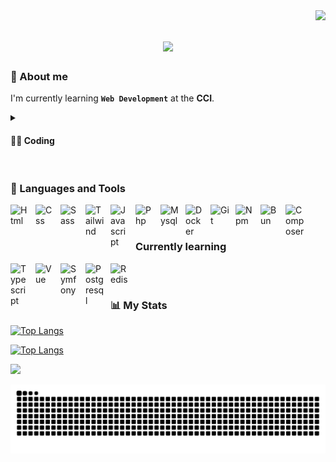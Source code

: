 <img align="right" src="https://komarev.com/ghpvc/?username=your-github-QuentinGra&color=blue"/>

<h1 align="center">
    <img src="https://readme-typing-svg.herokuapp.com/?font=Righteous&size=35&center=true&vCenter=true&width=500&height=70&duration=4000&lines=Hi+There!+👋;+I'm+Quentin+Grange!;" />
</h1>

### 🌱 About me
I'm currently learning **`Web Development`** at the **CCI**.

<details>
 <summary><h4>👨‍💻 Coding</h4></summary>
</details>

#
### 🧰 Languages and Tools

<img align="left" alt="Html" width="30px" style="padding-right:10px;" src="https://cdn.jsdelivr.net/gh/devicons/devicon@latest/icons/html5/html5-plain.svg" />
<img align="left" alt="Css" width="30px" style="padding-right:10px;" src="https://cdn.jsdelivr.net/gh/devicons/devicon@latest/icons/css3/css3-plain.svg" />
<img align="left" alt="Sass" width="30px" style="padding-right:10px;" src="https://cdn.jsdelivr.net/gh/devicons/devicon@latest/icons/sass/sass-original.svg" />
<img align="left" alt="Tailwind" width="30px" style="padding-right:10px;" src="https://cdn.jsdelivr.net/gh/devicons/devicon@latest/icons/tailwindcss/tailwindcss-original.svg" />
<img align="left" alt="Javascript" width="30px" style="padding-right:10px;" src="https://cdn.jsdelivr.net/gh/devicons/devicon@latest/icons/javascript/javascript-plain.svg" />
<img align="left" alt="Php" width="30px" style="padding-right:10px;" src="https://cdn.jsdelivr.net/gh/devicons/devicon@latest/icons/php/php-original.svg" />
<img align="left" alt="Mysql" width="30px" style="padding-right:10px;" src="https://cdn.jsdelivr.net/gh/devicons/devicon@latest/icons/mysql/mysql-original.svg" />
<img align="left" alt="Docker" width="30px" style="padding-right:10px;" src="https://cdn.jsdelivr.net/gh/devicons/devicon@latest/icons/docker/docker-plain.svg" />
<img align="left" alt="Git" width="30px" style="padding-right:10px;" src="https://cdn.jsdelivr.net/gh/devicons/devicon@latest/icons/git/git-original.svg" />
<img align="left" alt="Npm" width="30px" style="padding-right:10px;" src="https://cdn.jsdelivr.net/gh/devicons/devicon@latest/icons/npm/npm-original-wordmark.svg" />
<img align="left" alt="Bun" width="30px" style="padding-right:10px;" src="https://cdn.jsdelivr.net/gh/devicons/devicon@latest/icons/bun/bun-original.svg" />
<img align="left" alt="Composer" width="30px" style="padding-right:10px;" src="https://cdn.jsdelivr.net/gh/devicons/devicon@latest/icons/composer/composer-original.svg" />
<br/>
<br/>

### Currently learning
<img align="left" alt="Typescript" width="30px" style="padding-right:10px;" src="https://cdn.jsdelivr.net/gh/devicons/devicon@latest/icons/typescript/typescript-plain.svg" />
<img align="left" alt="Vue" width="30px" style="padding-right:10px;" src="https://cdn.jsdelivr.net/gh/devicons/devicon@latest/icons/vuejs/vuejs-original.svg" />
<img align="left" alt="Symfony" width="30px" style="padding-right:10px;" src="https://cdn.jsdelivr.net/gh/devicons/devicon@latest/icons/symfony/symfony-original.svg" />
<img align="left" alt="Postgresql" width="30px" style="padding-right:10px;" src="https://cdn.jsdelivr.net/gh/devicons/devicon@latest/icons/postgresql/postgresql-plain.svg" />
<img align="left" alt="Redis" width="30px" style="padding-right:10px;" src="https://cdn.jsdelivr.net/gh/devicons/devicon@latest/icons/redis/redis-plain.svg" />
<br/>

#

### 📊 My Stats
<p align="left">
  <a href="https://github.com/QuentinGra/github-readme-stats">
    <img src="https://github-readme-stats.vercel.app/api/?username=QuentinGra&theme=nord&hide_border=true&count_private=true" alt="Top Langs" width="390"/>
  </a>
</p>
<p align="left">
  <a href="https://github.com/QuentinGra/github-readme-stats">
    <img src="https://github-readme-streak-stats.herokuapp.com/?user=QuentinGra&theme=nord&hide_border=true" alt="Top Langs" width="390"/>
  </a>
</p>
<p align="left">
    <img src="https://github-profile-trophy.vercel.app/?username=QuentinGra&theme=nord&column=4&margin-w=15&margin-h=15&no-frame=true&title=Stars,Commit,Repositories,PullRequest" />
</p>

![Snake animation](https://raw.githubusercontent.com/QuentinGra/QuentinGra/output/github-contribution-grid-snake-dark.svg)
